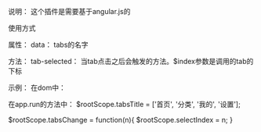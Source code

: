 说明：
这个插件是需要基于angular.js的

使用方式
<my-tabs></my-tabs>

属性：
data：<array> tabs的名字

方法：
tab-selected： 当tab点击之后会触发的方法。$index参数是调用的tab的下标



示例：
在dom中：
<my-tabs data="tabsTitle" tab-selected="tabsChange($index)"></my-tabs>

在app.run的方法中：
$rootScope.tabsTitle = ['首页', '分类', '我的', '设置'];

$rootScope.tabsChange = function(n){
	$rootScope.selectIndex = n;
}


